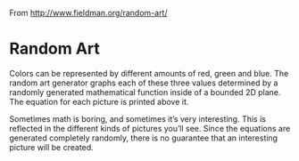 From http://www.fieldman.org/random-art/

Random Art
==========

Colors can be represented by different amounts of red, green and blue. The random art generator graphs each of these three values determined by a randomly generated mathematical function inside of a bounded 2D plane. The equation for each picture is printed above it.

Sometimes math is boring, and sometimes it’s very interesting. This is reflected in the different kinds of pictures you’ll see. Since the equations are generated completely randomly, there is no guarantee that an interesting picture will be created.